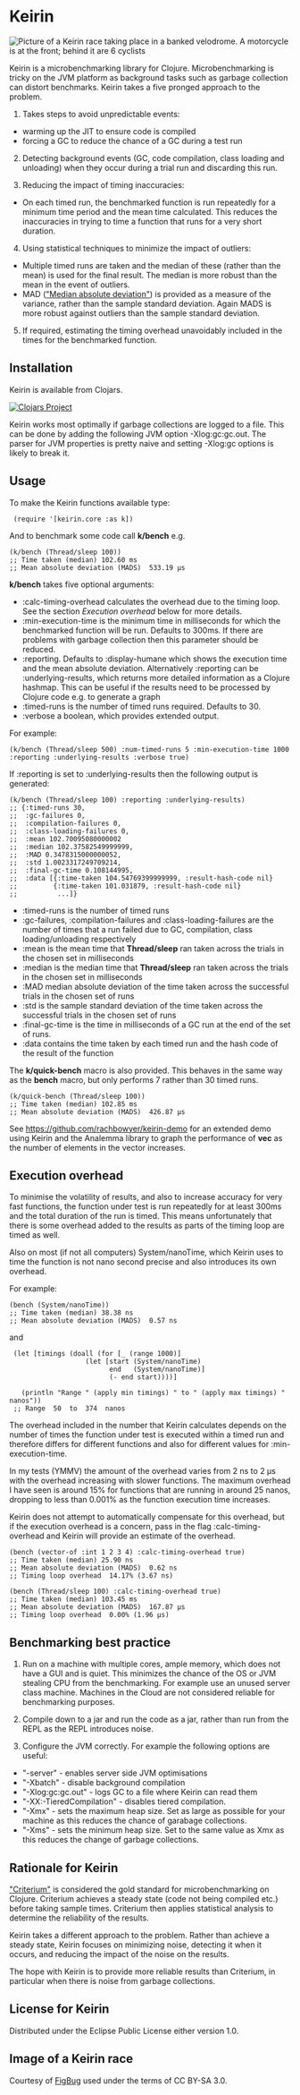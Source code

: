 # Keirin

![Picture of a Keirin race taking place in a banked velodrome. A motorcycle is at the front; behind it are 6 cyclists](https://github.com/rachbowyer/keirin/blob/master/ColwoodKeirin.jpg)

Keirin is a microbenchmarking library for Clojure. Microbenchmarking is tricky on the JVM platform as background tasks such as garbage collection can
distort benchmarks. Keirin takes a five pronged approach to the problem.

1) Takes steps to avoid unpredictable events:
 * warming up the JIT to ensure code is compiled 
 * forcing a GC to reduce the chance of a GC during a test run

2) Detecting background events (GC, code compilation, class loading and unloading) when they occur during a trial run and discarding this run.

3) Reducing the impact of timing inaccuracies: 
 * On each timed run, the benchmarked function is run repeatedly for a minimum time period and the mean time calculated. This reduces the inaccuracies in trying to time a function that runs for a very short duration.

4) Using statistical techniques to minimize the impact of outliers:
 * Multiple timed runs are taken and the median of these (rather than the mean) is used for the final result. The median is more robust than the mean in the event of outliers.
 * MAD (["Median absolute deviation"](https://en.wikipedia.org/wiki/Median_absolute_deviation)) is provided as a measure of the variance, rather than the
 sample standard deviation. Again MADS is more robust against outliers than the sample standard deviation.

5) If required, estimating the timing overhead unavoidably included in the times for the benchmarked function.


## Installation
Keirin is available from Clojars.

[![Clojars Project](https://img.shields.io/clojars/v/rachbowyer/keirin.svg)](https://clojars.org/rachbowyer/keirin)

Keirin works most optimally if garbage collections are logged to a file. This can be done by adding the following 
JVM option -Xlog:gc:gc.out. The parser for JVM properties is pretty naive and setting -Xlog:gc options is 
likely to break it.


## Usage
To make the Keirin functions available type:

     (require '[keirin.core :as k])


And to benchmark some code call **k/bench** e.g. 

    (k/bench (Thread/sleep 100))
    ;; Time taken (median) 102.60 ms
    ;; Mean absolute deviation (MADS)  533.19 µs
    
        
**k/bench** takes five optional arguments: 
 * :calc-timing-overhead calculates the overhead due to the timing loop. See the section *Execution overhead* below for more details.
 * :min-execution-time is the minimum time in milliseconds for which the benchmarked function will be run. Defaults to 300ms. If there are problems with garbage collection then this parameter should be reduced.
 * :reporting. Defaults to :display-humane which shows the execution time and the mean absolute deviation. Alternatively :reporting can be :underlying-results, which returns more detailed information as a Clojure hashmap. This can be useful if the results need to be processed by Clojure code e.g. to generate a graph
 * :timed-runs is the number of timed runs required. Defaults to 30.
 * :verbose a boolean, which provides extended output. 

For example: 

    (k/bench (Thread/sleep 500) :num-timed-runs 5 :min-execution-time 1000 :reporting :underlying-results :verbose true)
    
    
If :reporting is set to :underlying-results then the following output is generated:

    (k/bench (Thread/sleep 100) :reporting :underlying-results)
    ;; {:timed-runs 30,
    ;;  :gc-failures 0,
    ;;  :compilation-failures 0,
    ;;  :class-loading-failures 0,
    ;;  :mean 102.70095080000002
    ;;  :median 102.37582549999999,
    ;;  :MAD 0.3478315000000052,
    ;;  :std 1.0023317249709214,
    ;;  :final-gc-time 0.108144995,
    ;;  :data [{:time-taken 104.54769399999999, :result-hash-code nil}
    ;;         {:time-taken 101.031879, :result-hash-code nil}
    ;;          ...]}
 
 * :timed-runs is the number of timed runs
 * :gc-failures, :compilation-failures and :class-loading-failures are the number of times that a run failed due to GC, compilation, class loading/unloading respectively
 * :mean is the mean time that **Thread/sleep** ran taken across the trials in the chosen set in milliseconds
 * :median is the median time that **Thread/sleep** ran taken across the trials in the chosen set in milliseconds
 * :MAD median absolute deviation of the time taken across the successful trials in the chosen set of runs
 * :std is the sample standard deviation of the time taken across the successful trials in the chosen set of runs
 * :final-gc-time is the time in milliseconds of a GC run at the end of the set of runs. 
 * :data contains the time taken by each timed run and the hash code of the result of the function


The **k/quick-bench** macro is also provided. This behaves in the same way as the **bench** macro, but only performs 7 rather than 30 timed runs.  

    (k/quick-bench (Thread/sleep 100))
    ;; Time taken (median) 102.85 ms
    ;; Mean absolute deviation (MADS)  426.87 µs


See https://github.com/rachbowyer/keirin-demo for an extended demo using Keirin and the Analemma library to graph the performance
of **vec** as the number of elements in the vector increases.


## Execution overhead

To minimise the volatility of results, and also to increase accuracy for very fast functions, the function under test is run repeatedly for at least 300ms and the total duration of the run is timed. This means unfortunately that there is some overhead added to the results as parts of the timing loop 
are timed as well. 

Also on most (if not all computers) System/nanoTime, which Keirin uses to time the function is not nano second precise and also introduces its own overhead. 

For example:

    (bench (System/nanoTime))
    ;; Time taken (median) 38.38 ns
    ;; Mean absolute deviation (MADS)  0.57 ns

and

     (let [timings (doall (for [_ (range 1000)]
                       (let [start (System/nanoTime)
                             end   (System/nanoTime)]
                             (- end start))))]
  
       (println "Range " (apply min timings) " to " (apply max timings) " nanos"))
     ;; Range  50  to  374  nanos

The overhead included in the number that Keirin calculates depends on the number of times the function under test is executed within a timed run and therefore differs for different functions and also for different values for :min-execution-time.

In my tests (YMMV) the amount of the overhead varies from 2 ns to 2 µs with the overhead increasing with slower functions. The maximum overhead I have seen is around 15% for functions that are running in around 25 nanos, dropping to less than 0.001% as the function execution time increases.

Keirin does not attempt to automatically compensate for this overhead, but if the execution overhead is a concern, pass in the flag :calc-timing-overhead and Keirin will provide an estimate of the overhead.


    (bench (vector-of :int 1 2 3 4) :calc-timing-overhead true)
    ;; Time taken (median) 25.90 ns
    ;; Mean absolute deviation (MADS)  0.62 ns
    ;; Timing loop overhead  14.17% (3.67 ns)
    
    (bench (Thread/sleep 100) :calc-timing-overhead true)
    ;; Time taken (median) 103.45 ms
    ;; Mean absolute deviation (MADS)  167.87 µs
    ;; Timing loop overhead  0.00% (1.96 µs)


## Benchmarking best practice

 1) Run on a machine with multiple cores, ample memory, which does not have a GUI and is quiet. This minimizes the chance of the OS or JVM stealing CPU from the benchmarking. For example use an unused server class machine. Machines in the Cloud are not considered reliable for benchmarking purposes.
   
 2) Compile down to a jar and run the code as a jar, rather than run from the REPL as the REPL introduces noise.

 3) Configure the JVM correctly. For example the following options are useful:
  * "-server" - enables server side JVM optimisations 
  * "-Xbatch" - disable background compilation
  * "-Xlog:gc:gc.out" - logs GC to a file where Keirin can read them
  * "-XX:-TieredCompilation" - disables tiered compilation.
  * "-Xmx" - sets the maximum heap size. Set as large as possible for your machine as this reduces the chance of garabage collections.
  * "-Xms" - sets the minimum heap size. Set to the same value as Xmx as this reduces the change of garbage collections.


## Rationale for Keirin
["Criterium"](https://github.com/hugoduncan/criterium) is considered the gold standard for microbenchmarking on Clojure. Criterium achieves a steady state (code not being compiled etc.) before taking sample times. Criterium then applies statistical analysis to determine the reliability of the results.

Keirin takes a different approach to the problem. Rather than achieve a steady state, Keirin focuses on minimizing noise, detecting it when it occurs, and reducing the impact of the noise on the results. 

The hope with Keirin is to provide more reliable results than Criterium, in particular when there is noise from garbage collections.


## License for Keirin

Distributed under the Eclipse Public License either version 1.0.


## Image of a Keirin race

Courtesy of [FigBug](https://en.wikipedia.org/wiki/User:FigBug) used under the terms of CC BY-SA 3.0.



